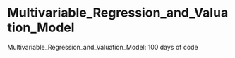# Multivariable_Regression_and_Valuation_Model
Multivariable_Regression_and_Valuation_Model: 100 days of code
